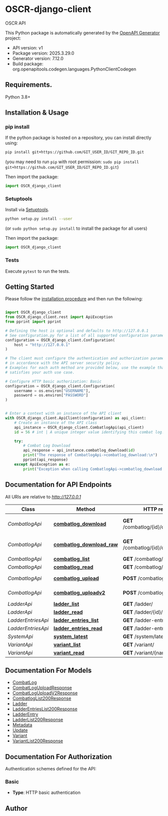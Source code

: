 # OSCR-django-client
OSCR API

This Python package is automatically generated by the [OpenAPI Generator](https://openapi-generator.tech) project:

- API version: v1
- Package version: 2025.3.29.0
- Generator version: 7.12.0
- Build package: org.openapitools.codegen.languages.PythonClientCodegen

## Requirements.

Python 3.8+

## Installation & Usage
### pip install

If the python package is hosted on a repository, you can install directly using:

```sh
pip install git+https://github.com/GIT_USER_ID/GIT_REPO_ID.git
```
(you may need to run `pip` with root permission: `sudo pip install git+https://github.com/GIT_USER_ID/GIT_REPO_ID.git`)

Then import the package:
```python
import OSCR_django_client
```

### Setuptools

Install via [Setuptools](http://pypi.python.org/pypi/setuptools).

```sh
python setup.py install --user
```
(or `sudo python setup.py install` to install the package for all users)

Then import the package:
```python
import OSCR_django_client
```

### Tests

Execute `pytest` to run the tests.

## Getting Started

Please follow the [installation procedure](#installation--usage) and then run the following:

```python

import OSCR_django_client
from OSCR_django_client.rest import ApiException
from pprint import pprint

# Defining the host is optional and defaults to http://127.0.0.1
# See configuration.py for a list of all supported configuration parameters.
configuration = OSCR_django_client.Configuration(
    host = "http://127.0.0.1"
)

# The client must configure the authentication and authorization parameters
# in accordance with the API server security policy.
# Examples for each auth method are provided below, use the example that
# satisfies your auth use case.

# Configure HTTP basic authorization: Basic
configuration = OSCR_django_client.Configuration(
    username = os.environ["USERNAME"],
    password = os.environ["PASSWORD"]
)


# Enter a context with an instance of the API client
with OSCR_django_client.ApiClient(configuration) as api_client:
    # Create an instance of the API class
    api_instance = OSCR_django_client.CombatlogApi(api_client)
    id = 56 # int | A unique integer value identifying this combat log.

    try:
        # Combat Log Download
        api_response = api_instance.combatlog_download(id)
        print("The response of CombatlogApi->combatlog_download:\n")
        pprint(api_response)
    except ApiException as e:
        print("Exception when calling CombatlogApi->combatlog_download: %s\n" % e)

```

## Documentation for API Endpoints

All URIs are relative to *http://127.0.0.1*

Class | Method | HTTP request | Description
------------ | ------------- | ------------- | -------------
*CombatlogApi* | [**combatlog_download**](docs/CombatlogApi.md#combatlog_download) | **GET** /combatlog/{id}/download/ | Combat Log Download
*CombatlogApi* | [**combatlog_download_raw**](docs/CombatlogApi.md#combatlog_download_raw) | **GET** /combatlog/{id}/download_raw/ | Combat Log Download
*CombatlogApi* | [**combatlog_list**](docs/CombatlogApi.md#combatlog_list) | **GET** /combatlog/ | 
*CombatlogApi* | [**combatlog_read**](docs/CombatlogApi.md#combatlog_read) | **GET** /combatlog/{id}/ | 
*CombatlogApi* | [**combatlog_upload**](docs/CombatlogApi.md#combatlog_upload) | **POST** /combatlog/upload/ | Combat Log Upload
*CombatlogApi* | [**combatlog_uploadv2**](docs/CombatlogApi.md#combatlog_uploadv2) | **POST** /combatlog/uploadv2/ | Combat Log Upload
*LadderApi* | [**ladder_list**](docs/LadderApi.md#ladder_list) | **GET** /ladder/ | 
*LadderApi* | [**ladder_read**](docs/LadderApi.md#ladder_read) | **GET** /ladder/{id}/ | 
*LadderEntriesApi* | [**ladder_entries_list**](docs/LadderEntriesApi.md#ladder_entries_list) | **GET** /ladder-entries/ | 
*LadderEntriesApi* | [**ladder_entries_read**](docs/LadderEntriesApi.md#ladder_entries_read) | **GET** /ladder-entries/{id}/ | 
*SystemApi* | [**system_latest**](docs/SystemApi.md#system_latest) | **GET** /system/latest/ | 
*VariantApi* | [**variant_list**](docs/VariantApi.md#variant_list) | **GET** /variant/ | 
*VariantApi* | [**variant_read**](docs/VariantApi.md#variant_read) | **GET** /variant/{name}/ | 


## Documentation For Models

 - [CombatLog](docs/CombatLog.md)
 - [CombatLogUploadResponse](docs/CombatLogUploadResponse.md)
 - [CombatLogUploadV2Response](docs/CombatLogUploadV2Response.md)
 - [CombatlogList200Response](docs/CombatlogList200Response.md)
 - [Ladder](docs/Ladder.md)
 - [LadderEntriesList200Response](docs/LadderEntriesList200Response.md)
 - [LadderEntry](docs/LadderEntry.md)
 - [LadderList200Response](docs/LadderList200Response.md)
 - [Metadata](docs/Metadata.md)
 - [Update](docs/Update.md)
 - [Variant](docs/Variant.md)
 - [VariantList200Response](docs/VariantList200Response.md)


<a id="documentation-for-authorization"></a>
## Documentation For Authorization


Authentication schemes defined for the API:
<a id="Basic"></a>
### Basic

- **Type**: HTTP basic authentication


## Author





